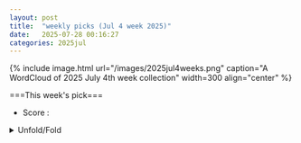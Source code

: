 ```yaml
---
layout: post
title:  "weekly picks (Jul 4 week 2025)"
date:   2025-07-28 00:16:27
categories: 2025jul
---
```


{% include image.html url="/images/2025jul4weeks.png" caption="A WordCloud of 2025 July 4th week collection" width=300 align="center" %}




===This week's pick===


* Score : 



<details>
  <summary> Unfold/Fold </summary>
  {% capture markdowncontent %}





---
07/31


1. **[s41467-025-62274-z](https://www.nature.com/articles/s41467-025-62274-z)** Imaging a light-induced molecular elimination reaction with an X-ray free-electron laser (Nature Communications)

1. **[s42005-025-02232-9](https://www.nature.com/articles/s42005-025-02232-9)** Topological Weyl altermagnetism in CrSb (Communications Physics)

1. **[s41563-025-02321-8](https://www.nature.com/articles/s41563-025-02321-8)** Publisher Correction: Highly reversible extrinsic electrocaloric effects over a wide temperature range in epitaxially strained SrTiO<sub>3</sub> films (Nature Materials)

1. **[s41586-025-09116-6](https://www.nature.com/articles/s41586-025-09116-6)** Towards more effective nature-based climate solutions in global forests (Nature)

1. **[d41586-025-02346-8](https://www.nature.com/articles/d41586-025-02346-8)** Physicists should revel in the diversity of ways to understand quantum mechanics (Nature)

1. **[d41586-025-02342-y](https://www.nature.com/articles/d41586-025-02342-y)** Physicists disagree wildly on what quantum mechanics says about reality, <i>Nature</i> survey shows (Nature)

1. **[s41598-025-09881-4](https://www.nature.com/articles/s41598-025-09881-4)** Effect of emotion on hawk-dove game for two players with different strength (Scientific Reports)



1. **[mgy3-kr71](http://link.aps.org/doi/10.1103/mgy3-kr71)** Unveiling a Hidden Percolation Transition in Monitored Clifford Circuits: Inroads from ZX Calculus (PRL)

1. **[npr7-b7kq](http://link.aps.org/doi/10.1103/npr7-b7kq)** Realization of High-Fidelity Perfect Entanglers between Remote Superconducting Quantum Processors (PRL)

1. **[9yd1-9gkx](http://link.aps.org/doi/10.1103/9yd1-9gkx)** Neutralization of Multiply Charged Ground-State Ions by Collective Electron Transfer from an Environment (PRL)

1. **[r2hf-9qn9](http://link.aps.org/doi/10.1103/r2hf-9qn9)** Collective Nuclear Excitation and Pulse Propagation in Single-Mode X-Ray Waveguides (PRL)

1. **[snx3-bbx1](http://link.aps.org/doi/10.1103/snx3-bbx1)** Transport Measurements of Majorization Order for Wave Coherence (PRL)

1. **[7928-bf5j](http://link.aps.org/doi/10.1103/7928-bf5j)** Polarization Inversion with Parity–Time-Reversal–Duality Symmetric Scatterers (PRL)

1. **[sz9k-6l22](http://link.aps.org/doi/10.1103/sz9k-6l22)** Magnetic Double Helix (PRL)

1. **[x12p-q7bj](http://link.aps.org/doi/10.1103/x12p-q7bj)** Spatially-Resolved Dynamics of the Amplitude Schmid-Higgs Mode in Disordered Superconductors (PRL)

1. **[r9pv-2prs](http://link.aps.org/doi/10.1103/r9pv-2prs)** Flux-Controlled Two-Site Kitaev Chain (PRL)

1. **[kgw3-cxx8](http://link.aps.org/doi/10.1103/kgw3-cxx8)** Efficient First-Principles Framework for Overdamped Phonon Dynamics and Anharmonic Electron-Phonon Coupling in Superionic Materials (PRL)

1. **[d4dw-2v6k](http://link.aps.org/doi/10.1103/d4dw-2v6k)** Impact of Tiny Fermi Pockets with Extremely High Mobility on the Hall Anomaly in the Kagome Metal CsV3Sb5 (PRL)

1. **[zc1g-p1nc](http://link.aps.org/doi/10.1103/zc1g-p1nc)** Observation of Antihelical Edge States in Acoustic Metamaterials (PRL)

1. **[74d5-4hsw](http://link.aps.org/doi/10.1103/74d5-4hsw)** Terahertz-Induced Second-Harmonic Generation in Quantum Paraelectrics: Hot-Phonon Effect (PRL)

1. **[3s6k-wnvj](http://link.aps.org/doi/10.1103/3s6k-wnvj)** Erratum: Landau-Zener-Stückelberg-Majorana Interferometry of a Single Hole [Phys. Rev. Lett. <b>120</b>, 207701 (2018)] (PRL)

1. **[x5vj-8jq9](http://link.aps.org/doi/10.1103/x5vj-8jq9)** Speed-Accuracy Relations for Diffusion Models: Wisdom from Nonequilibrium Thermodynamics and Optimal Transport (PRX)

1. **[y9ly-4kld](http://link.aps.org/doi/10.1103/y9ly-4kld)** Spin Dynamics of Triple-Q Magnetic Orderings in a Triangular Lattice: Implications for Multi-Q Orderings in General Two-Dimensional Lattices (PRX)

1. **[Physics.18.s97](http://link.aps.org/doi/10.1103/Physics.18.s97)** Taming Heat in Quantum Tech (Physics)

1. **[dtx4-nzby](http://link.aps.org/doi/10.1103/dtx4-nzby)** SUSY design of smooth quantum rings in graphene (PRR)



1. **[2507.22115v1](https://arxiv.org/abs/2507.22115)** Phases of Interacting Fibonacci Anyons on a Ladder at Half-Filling (arXiv)

1. **[2507.22116v1](https://arxiv.org/abs/2507.22116)** Probing Tensor Monopoles and Gerbe Invariants in Three-Dimensional Topological Matter (arXiv)

1. **[2507.22119v1](https://arxiv.org/abs/2507.22119)** What is the topological dual of the XXZ spin Chain? (arXiv)

1. **[2507.22121v1](https://arxiv.org/abs/2507.22121)** Chiral Wigner crystal phases induced by Berry curvature (arXiv)

1. **[2507.22130v1](https://arxiv.org/abs/2507.22130)** Continuous transition from Fermi liquid to A fractional Chern insulator (arXiv)

1. **[2507.22139v1](https://arxiv.org/abs/2507.22139)** Persistent spin currents in superconducting altermagnets (arXiv)

1. **[2507.22232v1](https://arxiv.org/abs/2507.22232)** Ultrafast Faraday Rotation Probe of Chiral Phonon-Polaritons in LiNbO3 (arXiv)

1. **[2507.22238v1](https://arxiv.org/abs/2507.22238)** Fabrication of microstructured devices of the unconventional superconductor CeCoIn5 for investigations of isolated grain boundaries (arXiv)

1. **[2507.22242v1](https://arxiv.org/abs/2507.22242)** Magnetic Excitations of a Half-Filled Tl-based Cuprate (arXiv)

1. **[2507.22249v1](https://arxiv.org/abs/2507.22249)** Magnetism of kagome metals (Fe1-x Cox) Sn studied by muSR (arXiv)

1. **[2507.22269v1](https://arxiv.org/abs/2507.22269)** Scan calculation of the density of states: real space cluster perturbation theory applied to inhomogeneous Hubbard model in one dimension (arXiv)

1. **[2507.22354v1](https://arxiv.org/abs/2507.22354)** Universal Magnetic Phases in Twisted Bilayer MoTe2 (arXiv)

1. **[2507.22362v1](https://arxiv.org/abs/2507.22362)** Quantum Criticality by Interaction Frustration in a Square-Planar Lattice (arXiv)

1. **[2507.22383v1](https://arxiv.org/abs/2507.22383)** Observation of Superconducting Solitons by Terahertz-Light-Driven Persistent Pseudo-Spin Coherence (arXiv)

1. **[2507.22394v1](https://arxiv.org/abs/2507.22394)** Sequential Circuit as Generalized Symmetry on Lattice (arXiv)

1. **[2507.22436v1](https://arxiv.org/abs/2507.22436)** Thermal Hall effect induced by phonon skew-scattering via orbital magnetization (arXiv)

1. **[2507.22441v1](https://arxiv.org/abs/2507.22441)** Vortex Refraction at Tilted Superconductor-Normal Metal Interfaces (arXiv)

1. **[2507.22458v1](https://arxiv.org/abs/2507.22458)** Collective Fluorescence of Graphene Quantum Dots on a Halide Perovskite Crystal (arXiv)

1. **[2507.22474v1](https://arxiv.org/abs/2507.22474)** Strain-Controlled Topological Phase Transitions and Chern Number Reversal in Two-Dimensional Altermagnets (arXiv)

1. **[2507.22492v1](https://arxiv.org/abs/2507.22492)** Observation of spin-conserving two-spinon continuum in the S=1/2 antiferromagnetic chain system Sr2CuO3 using Cu K-edge resonant inelastic x-ray scattering (arXiv)

1. **[2507.22495v1](https://arxiv.org/abs/2507.22495)** Dynamical signatures and control of time-reversal breaking in twisted nodal superconductors (arXiv)

1. **[2507.22532v1](https://arxiv.org/abs/2507.22532)** Antiferromagnetic Order and Magnetic Frustration in the Honeycomb Heavy-Fermion System Ce(Pt1-xPdx)6Al3: 27Al and 195Pt NMR Studies (arXiv)

1. **[2507.22571v1](https://arxiv.org/abs/2507.22571)** Lattice tuning of charge and spin transport in beta12-borophene nanoribbons (arXiv)

1. **[2507.22584v1](https://arxiv.org/abs/2507.22584)** Quantum siphoning of finely spaced interlayer excitons in reconstructed MoSe2/WSe2 heterostructures (arXiv)

1. **[2507.22586v1](https://arxiv.org/abs/2507.22586)** Random matrix theory of charge distribution in disordered quantum impurity models (arXiv)

1. **[2507.22598v1](https://arxiv.org/abs/2507.22598)** The multiconfigurational ground state of a diradicaloid characterized at the atomic scale (arXiv)

1. **[2507.22652v1](https://arxiv.org/abs/2507.22652)** Stochastic resonance in disordered charge-density-wave systems (arXiv)

1. **[2507.22662v1](https://arxiv.org/abs/2507.22662)** Nonclassical Photon-Assisted Transport in Superconducting Tunnel Junctions (arXiv)

1. **[2507.22666v1](https://arxiv.org/abs/2507.22666)** Unconventional hybrid-order topological insulators (arXiv)

1. **[2507.22715v1](https://arxiv.org/abs/2507.22715)** Floquet Theory of lattice electrons coupled to an off-resonant cavity (arXiv)

1. **[2507.22736v1](https://arxiv.org/abs/2507.22736)** Nanoscale Modulation of Flat Bands via Controllable Charge-Density-Waves Defects in 4Hb-TaS2 (arXiv)

1. **[2507.22884v1](https://arxiv.org/abs/2507.22884)** Floquet Spin Splitting and Spin Generation in Antiferromagnets (arXiv)

1. **[2507.22158v1](https://arxiv.org/abs/2507.22158)** Fragmented exceptional points and their bulk and edge realizations in lattice models (arXiv)

1. **[2507.22246v1](https://arxiv.org/abs/2507.22246)** Complexity in multiqubit and many-body systems (arXiv)

1. **[2507.22275v1](https://arxiv.org/abs/2507.22275)** Strain effects on the fluctuation properties in noncollinear antiferromagnets: a first-principles and macrospin-based study (arXiv)

1. **[2507.22397v1](https://arxiv.org/abs/2507.22397)** In-Plane Magnetic Anisotropy and Large topological Hall Effect in Self-Intercalated Ferromagnet Cr1.61Te2 (arXiv)

1. **[2507.22461v1](https://arxiv.org/abs/2507.22461)** Proposal for realizing Heisenberg-type quantum-spin models in Rydberg atom quantum simulators (arXiv)

1. **[2507.22475v1](https://arxiv.org/abs/2507.22475)** Unconventional spin texture driven by higher-order spin-orbit interactions (arXiv)

1. **[2507.22541v1](https://arxiv.org/abs/2507.22541)** Two-Dimensional Bialgebras and Quantum Groups: Algebraic Structures and Tensor Network Realizations (arXiv)

1. **[2507.22583v1](https://arxiv.org/abs/2507.22583)** Non-Hermitian Quantum Many-Body Scar Phase (arXiv)

1. **[2507.22594v1](https://arxiv.org/abs/2507.22594)** Anomalous dimensions and critical exponents for the Gross-Neveu-Yukawa model at five loops (arXiv)

1. **[2507.22638v1](https://arxiv.org/abs/2507.22638)** Inducing ferromagnetism by structural engineering in a strongly spin-orbit coupled oxide (arXiv)

1. **[2507.22681v1](https://arxiv.org/abs/2507.22681)** Cation Engineering of Cu-Doped CsPbI3: Lead Substitution and Dimensional Reduction for Improved Scintillation Performance (arXiv)

1. **[2507.22735v1](https://arxiv.org/abs/2507.22735)** Matrix product states as thin torus limits of conformal correlators (arXiv)

1. **[2507.22768v1](https://arxiv.org/abs/2507.22768)** Molecular spin qudits to test generalized Bell inequalities (arXiv)

1. **[2507.22795v1](https://arxiv.org/abs/2507.22795)** Genuine multipartite entanglement as a probe of many-body localization in disordered spin chains with Dzyaloshinskii-Moriya interactions (arXiv)

1. **[2507.22806v1](https://arxiv.org/abs/2507.22806)** Enhanced Biaxial Compressive Strain Tuning of 2D semiconductors via Hot Dry Transfer on Polymer Substrates (arXiv)





---
07/30






1. **[s42005-025-02174-2](https://www.nature.com/articles/s42005-025-02174-2)** Pressure tuning of Kitaev spin liquid candidate Na<sub>3</sub>Co<sub>2</sub>SbO<sub>6</sub> (Communications Physics)



1. **[lvb9-pfr3](http://link.aps.org/doi/10.1103/lvb9-pfr3)** Direct Implementation of High-Fidelity Three-Qubit Gates for Superconducting Processor with Tunable Couplers (PRL)


1. **[pgnx-11ph](http://link.aps.org/doi/10.1103/pgnx-11ph)** Approximately Symmetric Neural Networks for Quantum Spin Liquids (PRL)

1. **[l8lg-ny6m](http://link.aps.org/doi/10.1103/l8lg-ny6m)** Inelastic Tunneling into Multipolaronic Bound States in Single-Layer MoS2 (PRX)

1. **[Physics.18.s100](http://link.aps.org/doi/10.1103/Physics.18.s100)** Making Small Free-Electron Lasers More Reliable (Physics)




1. **[2507.21209v1](https://arxiv.org/abs/2507.21209)** Anomalies of global symmetries on the lattice (arXiv)

1. **[2507.21226v1](https://arxiv.org/abs/2507.21226)** Magnetically ordered yet topologically robust phases emerging in concurrent Kitaev spin liquids (arXiv)

1. **[2507.21283v1](https://arxiv.org/abs/2507.21283)** Topological indicators for systems with open boundaries: Application to the Kitaev wire (arXiv)

1. **[2507.21301v1](https://arxiv.org/abs/2507.21301)** REBCO delamination by transverse electromagnetic stress due to screening current in magnetic field (arXiv)

1. **[2507.21306v1](https://arxiv.org/abs/2507.21306)** Large-scale characterization of Single-Hole Transistors in 22-nm FDSOI CMOS Technology (arXiv)

1. **[2507.21343v1](https://arxiv.org/abs/2507.21343)** Charge-Transfer Complex kappa-(BEST)2Cu2(CN)3 Analogous to Organic Spin Liquid Candidate (arXiv)

1. **[2507.21375v1](https://arxiv.org/abs/2507.21375)** Excitation and tunneling spectra of a fractional quantum Hall system in the thin cylinder limit (arXiv)

1. **[2507.21403v1](https://arxiv.org/abs/2507.21403)** High-resolution Measurements of Thermal Conductivity Matrix and Search for Thermal Hall Effect in La2CuO4 (arXiv)

1. **[2507.21446v1](https://arxiv.org/abs/2507.21446)** Field-free Superconducting Diode Effect and Topological Fulde-Ferrell-Larkin-Ovchinnikov Superconductivity in Altermagnetic Shiba Chains (arXiv)

1. **[2507.21458v1](https://arxiv.org/abs/2507.21458)** Magneto-cubic and magneto-linear dependence observed in an in-plane anomalous Hall magnet (arXiv)

1. **[2507.21501v1](https://arxiv.org/abs/2507.21501)** Non-interacting fractional topological Stark insulator (arXiv)

1. **[2507.21614v1](https://arxiv.org/abs/2507.21614)** Metastability of 2D-material-on-metal-islands structures (arXiv)

1. **[2507.21629v1](https://arxiv.org/abs/2507.21629)** Quantum Interference and Rashba Spin-Orbit Coupling in a Chain of Planar Quantum Rings: Effects on Magnetic and Transport Properties (arXiv)

1. **[2507.21697v1](https://arxiv.org/abs/2507.21697)** Detecting the Largest Correlations using the Correlation Density Matrix: a Quantum Monte Carlo Approach (arXiv)

1. **[2507.21771v1](https://arxiv.org/abs/2507.21771)** Static and Dynamical Characterization of Ground State Phases Induced by Frustration and Magnetic Field in the Spin-1 Orthogonal Dimer Chain (arXiv)

1. **[2507.21793v1](https://arxiv.org/abs/2507.21793)** Strong correlation behavior and Strong coupling superconductivity in (Ti1/4Hf1/4Nb1/4Ta1/4)1-xNix with the rich magnetic element Ni (arXiv)

1. **[2507.21804v1](https://arxiv.org/abs/2507.21804)** Heating Dynamics of Correlated Fermions under Dephasing (arXiv)

1. **[2507.21847v1](https://arxiv.org/abs/2507.21847)** Direct signatures of d-level hybridization and dimerization in magnetic adatom chains on a superconductor (arXiv)

1. **[2507.21869v1](https://arxiv.org/abs/2507.21869)** Multi-Gap superconductivity in HgS under pressure (arXiv)

1. **[2507.21897v1](https://arxiv.org/abs/2507.21897)** Superconducting Diode Effect in Weak Localization Regime (arXiv)

1. **[2507.21993v1](https://arxiv.org/abs/2507.21993)** Consistent quantum treatments of non-convex kinetic energies (arXiv)

1. **[2507.21997v1](https://arxiv.org/abs/2507.21997)** Proximity screening greatly enhances electronic quality of graphene (arXiv)

1. **[2507.22018v1](https://arxiv.org/abs/2507.22018)** Effect of applied pressure on the non-relativistic spin-splitting (NRSS) of FeSb2 altermagnet: A first-principles study (arXiv)

1. **[2507.22026v1](https://arxiv.org/abs/2507.22026)** A Hierarchy of Topological and Superconducting States in Rhombohedral Hexalayer Graphene (arXiv)

1. **[2507.22044v1](https://arxiv.org/abs/2507.22044)** Spin-resolved ballistic transport in three-terminal Zigzag Graphene Nanoribbon Device (arXiv)

1. **[2507.21217v1](https://arxiv.org/abs/2507.21217)** Robust qubit interactions mediated by photonic topological edge states (arXiv)

1. **[2507.21700v1](https://arxiv.org/abs/2507.21700)** Orbital-selective charge transfer drives two-step negative thermal expansion structural transitions in PbTa2Se4 (arXiv)

1. **[2507.21734v1](https://arxiv.org/abs/2507.21734)** Ultralow thermal conductivity via weak interactions in PbSe/PbTe monolayer heterostructure for thermoelectric design (arXiv)

1. **[2507.21760v1](https://arxiv.org/abs/2507.21760)** Unified machine-learning framework for property prediction and time-evolution simulation of strained alloy microstructure (arXiv)

1. **[2507.21766v1](https://arxiv.org/abs/2507.21766)** Field Theory of Borromean Super-counterfluids (arXiv)

1. **[2507.21943v1](https://arxiv.org/abs/2507.21943)** Free-fermion approach to the partition function zeros : Special boundary conditions and product form of solution (arXiv)

1. **[2507.22016v1](https://arxiv.org/abs/2507.22016)** Magnetization switching by current in an elemental ferromagnetic single layer (arXiv)





---
07/29


1. **[s41567-025-02944-3](https://www.nature.com/articles/s41567-025-02944-3)** Predicting topological entanglement entropy in a Rydberg analogue simulator (Nature Physics)

1. **[s42005-025-02208-9](https://www.nature.com/articles/s42005-025-02208-9)** Flat bands on a spherical surface from Landau levels to giant-quantum-number orbitals (Communications Physics)


1. **[s42005-025-02216-9](https://www.nature.com/articles/s42005-025-02216-9)** A dephasing sweet spot with enhanced dipolar coupling (Communications Physics)

1. **[s41598-025-11895-x](https://www.nature.com/articles/s41598-025-11895-x)** Field emission from vertically aligned graphene edges at the apex of the pencil lead (Scientific Reports)



1. **[3fzf-wsr2](http://link.aps.org/doi/10.1103/3fzf-wsr2)** Efficient Preparation of Entangled States in Cavity QED with Grover’s Algorithm (PRL)


1. **[7kjp-vrml](http://link.aps.org/doi/10.1103/7kjp-vrml)** Origin of Quasinormal Modes in Semi-Open Systems (PRL)

1. **[yr6z-mtyq](http://link.aps.org/doi/10.1103/yr6z-mtyq)** Universal Efimov Scaling in the Rabi-Coupled Few-Body Spectrum (PRL)

1. **[4zbf-rkbl](http://link.aps.org/doi/10.1103/4zbf-rkbl)** Reversible Phase Transition Enables Rapid Electrical Switching in Multilayer MoTe2 under Cyclic Strain (PRL)

1. **[yllv-5zx7](http://link.aps.org/doi/10.1103/yllv-5zx7)** Quasiparticle Gap Renormalization Driven by Internal and External Screening in a WS2 Device (PRL)

1. **[29ht-pwyt](http://link.aps.org/doi/10.1103/29ht-pwyt)** Manipulation of Topology by Electric Field in Breathing Kagome Lattice (PRL)

1. **[PhysRevX.15.031029](http://link.aps.org/doi/10.1103/PhysRevX.15.031029)** Construction and Classification of Crystalline Topological Superconductor and Insulators in Three-Dimensional Interacting Fermion Systems (PRX)


1. **[1xp1-mnqx](http://link.aps.org/doi/10.1103/1xp1-mnqx)** Ordering and association of patchy particles in quasi-one-dimensional channels (PRR)

1. **[6nws-mlgs](http://link.aps.org/doi/10.1103/6nws-mlgs)** Verifying energy-time entanglement with irregularly sampled correlations (PRR)

1. **[3bkn-v5rd](http://link.aps.org/doi/10.1103/3bkn-v5rd)** Computational complexity of three-dimensional Ising spin glass: Lessons from D-wave annealer (PRR)






1. **[Physics.18.139](http://link.aps.org/doi/10.1103/Physics.18.139)** Let’s Twist Again: Seeing Spin Spirals in Action (Physics)

1. **[Physics.18.140](http://link.aps.org/doi/10.1103/Physics.18.140)** Take the Big Mysteries in Physics Survey (Physics)


1. **[2507.19576v1](https://arxiv.org/abs/2507.19576)** Cyclotron reonance in a kagome spin liquid candidate material (arXiv)

1. **[2507.19580v1](https://arxiv.org/abs/2507.19580)** Chern-Simons-matter conformal field theory on fuzzy sphere: Confinement transition of Kalmeyer-Laughlin chiral spin liquid (arXiv)

1. **[2507.19591v1](https://arxiv.org/abs/2507.19591)** Local Potential Functional Embedding Theory of Molecular Systems: Localized Orbital-Based Embedding from an Exact Density-Functional Perspective (arXiv)

1. **[2507.19665v1](https://arxiv.org/abs/2507.19665)** Dynamics of current-induced switching in the quantum anomalous Hall effect (arXiv)

1. **[2507.19678v1](https://arxiv.org/abs/2507.19678)** Current-induced Magnetoexcitons in Mesoscopic Electron-hole Plasma (arXiv)

1. **[2507.19764v1](https://arxiv.org/abs/2507.19764)** Electron-phonon coupled Langevin dynamics for Mott insulators (arXiv)

1. **[2507.19768v1](https://arxiv.org/abs/2507.19768)** Prediction of Ambient-Pressure High-Temperature Superconductivity in Doped Transition-Metal Hydrides (arXiv)

1. **[2507.19784v1](https://arxiv.org/abs/2507.19784)** Theoretical study of the electronic correlation and superconducting pairing in La2.85Pr0.15Ni2O7 film grown on SrLaAlO4 (arXiv)

1. **[2507.19853v1](https://arxiv.org/abs/2507.19853)** Spin-flop-like transition as quantum critical point in Cs2RuO4 (arXiv)

1. **[2507.19865v1](https://arxiv.org/abs/2507.19865)** Excitation of vortex core gyration in nanopillars through driven Floquet magnons (arXiv)

1. **[2507.19903v1](https://arxiv.org/abs/2507.19903)** Anomalous superconductivity and unusual normal state properties of bilayer and twisted graphene (Brief review) (arXiv)

1. **[2507.20015v1](https://arxiv.org/abs/2507.20015)** Spin-Type Photonic Topological Insulators on a Rhombic Lattice (arXiv)

1. **[2507.20138v1](https://arxiv.org/abs/2507.20138)** Superconductivity emerging from the Neel state in infinite-stage single-layer cuprate La2CuO4+delta (arXiv)

1. **[2507.20139v1](https://arxiv.org/abs/2507.20139)** Quasiparticle interaction originating from Bogoliubov Fermi Surfaces under pressure in 18%-S substituted FeSe studied via NMR (arXiv)

1. **[2507.20155v1](https://arxiv.org/abs/2507.20155)** Biorthogonal quench dynamics of entanglement and quantum geometry in PT-symmetric non-Hermitian systems (arXiv)

1. **[2507.20192v1](https://arxiv.org/abs/2507.20192)** Time-bin qubit architecture using quantum Hall edge channels (arXiv)

1. **[2507.20238v1](https://arxiv.org/abs/2507.20238)** Electron transport through mesoscopic junctions revisited (arXiv)

1. **[2507.20273v1](https://arxiv.org/abs/2507.20273)** Nonequilibrium Dynamics in a Quantum Spin Chain with Pump-Probe Resonant Inelastic X-ray Scattering (arXiv)

1. **[2507.20287v1](https://arxiv.org/abs/2507.20287)** Pairing without gamma-Pocket in the La3Ni2O7 Thin Film (arXiv)

1. **[2507.20290v1](https://arxiv.org/abs/2507.20290)** Spectral shadows of a single GaAs quantum dot (arXiv)

1. **[2507.20308v1](https://arxiv.org/abs/2507.20308)** Variational study of the magnetization plateaus of the spin-1/2 kagome Heisenberg antiferromagnet and its implication on YCOB (arXiv)

1. **[2507.20385v1](https://arxiv.org/abs/2507.20385)** Third-order strong-coupling impurity solver for real-frequency DMFT: Accurate spectral functions for antiferromagnetic and photo-doped states (arXiv)

1. **[2507.20391v1](https://arxiv.org/abs/2507.20391)** Angle-dependent chiral tunneling in biased twisted bilayer graphene (arXiv)

1. **[2507.20549v1](https://arxiv.org/abs/2507.20549)** Finite-momentum mixed singlet-triplet pairing in chiral antiferromagnets induced by even-parity spin texture (arXiv)

1. **[2507.20561v1](https://arxiv.org/abs/2507.20561)** Vacancy induced expansion of spin-liquid regime in J1-J2 Heisenberg model (arXiv)

1. **[2507.20591v1](https://arxiv.org/abs/2507.20591)** Characterizing local Majorana properties using Andreev states (arXiv)

1. **[2507.20595v1](https://arxiv.org/abs/2507.20595)** Perturbative Analysis of the Field-Free Josephson Diode Effect in a Multilayered Josephson Junction (arXiv)

1. **[2507.20616v1](https://arxiv.org/abs/2507.20616)** Localized Edge States in Stacked Al/Ni Multilayers: Possible Evidence of Chiral Hinge Modes (arXiv)

1. **[2507.20633v1](https://arxiv.org/abs/2507.20633)** Ultrafast transition from coherent to incoherent polariton nonlinearities in a hybrid 1L-WS2/plasmon structure (arXiv)

1. **[2507.20637v1](https://arxiv.org/abs/2507.20637)** Pressure-Driven Moire Potential Enhancement and Tertiary Gap Opening in Graphene/h-BN Heterostructure (arXiv)

1. **[2507.20640v1](https://arxiv.org/abs/2507.20640)** Differentiation of Site-Specific Symmetry Breaking Orders in Y1-xPrxBa2Cu3O6+y (arXiv)

1. **[2507.20647v1](https://arxiv.org/abs/2507.20647)** hBN alignment orientation controls moire strength in rhombohedral graphene (arXiv)

1. **[2507.20649v1](https://arxiv.org/abs/2507.20649)** Tunneling Dynamics and Time Delay in Electron Transport through Time-Dependent Barriers with Finite-Bandwidth Reservoirs (arXiv)

1. **[2507.20662v1](https://arxiv.org/abs/2507.20662)** Thermodynamics of the hyperkagome-lattice S=1/2 Heisenberg ferromagnet (arXiv)

1. **[2507.20675v1](https://arxiv.org/abs/2507.20675)** Flat-band projected versus fully atomistic twisted bilayer graphene (arXiv)

1. **[2507.20692v1](https://arxiv.org/abs/2507.20692)** Dynamical phase transition in a strongly hybridized phonon-triplon chain (arXiv)

1. **[2507.20695v1](https://arxiv.org/abs/2507.20695)** Cascade of Even-Denominator Fractional Quantum Hall States in Mixed-Stacked Multilayer Graphene (arXiv)

1. **[2507.20696v1](https://arxiv.org/abs/2507.20696)** Measuring coherence factors of states in superconductors through local current (arXiv)

1. **[2507.20713v1](https://arxiv.org/abs/2507.20713)** Theory of off-diagonal disorder in multilayer topological insulator (arXiv)

1. **[2507.20723v1](https://arxiv.org/abs/2507.20723)** Electric-field control of two-dimensional ferromagnetic properties by chiral ionic gating (arXiv)

1. **[2507.20733v1](https://arxiv.org/abs/2507.20733)** Crystalline electric field and large anomalous Hall effect in the candidate topological material CeGaSi (arXiv)

1. **[2507.20760v1](https://arxiv.org/abs/2507.20760)** Near-field focusing and amplification of tip-substrate radiative heat transfer (arXiv)

1. **[2507.20779v1](https://arxiv.org/abs/2507.20779)** Nonequilibrium transport through an interacting monitored quantum dot (arXiv)

1. **[2507.20843v1](https://arxiv.org/abs/2507.20843)** Anomalous Scaling Behaviors of the Green's Function in Critical Skin Effects (arXiv)

1. **[2507.21013v1](https://arxiv.org/abs/2507.21013)** Superconducting density of states of PtPb4 (arXiv)

1. **[2507.21043v1](https://arxiv.org/abs/2507.21043)** Topological chiral superconductivity from antiferromagnetic correlations in moire bands with extreme spin-orbit coupling (arXiv)

1. **[2507.18458v1](https://arxiv.org/abs/2507.18458)** Emergent-gravity Hall effect from quantum geometry (arXiv)

1. **[2507.19612v1](https://arxiv.org/abs/2507.19612)** Exciton dynamics and exciton-phonon coupling in bulk and thin flakes of layered van der Waals antiferromagnet Ni2P2S6 (arXiv)

1. **[2507.19713v1](https://arxiv.org/abs/2507.19713)** Exponentially robust non-Clifford gate in a driven-dissipative circuit (arXiv)

1. **[2507.19731v1](https://arxiv.org/abs/2507.19731)** Universal Relation Between Quantum Entanglement and Particle Transport (arXiv)

1. **[2507.19796v1](https://arxiv.org/abs/2507.19796)** Dielectric environment engineering via 2D material heterostructure formation on hybrid photonic crystal nanocavity (arXiv)

1. **[2507.19876v1](https://arxiv.org/abs/2507.19876)** A unified diagrammatic formulation of single-reference and multi-reference random phase approximations: the particle-hole and particle-particle channels (arXiv)

1. **[2507.19890v1](https://arxiv.org/abs/2507.19890)** Spontaneous Space-Time Parity Breaking Without Thermal Restoration (arXiv)

1. **[2507.19900v1](https://arxiv.org/abs/2507.19900)** Unraveling a chemical-bond-driven root of topology in three-dimensional chiral crystals (arXiv)

1. **[2507.19932v1](https://arxiv.org/abs/2507.19932)** Equivariant Parameter Families of Spin Chains: A Discrete MPS Formulation (arXiv)

1. **[2507.19994v1](https://arxiv.org/abs/2507.19994)** Finite-Size Effects in Quantum Metrology at Strong Coupling: Microscopic vs Phenomenological Approaches (arXiv)

1. **[2507.20005v1](https://arxiv.org/abs/2507.20005)** Numerical extraction of crosscap coefficients in microscopic models for (2+1)D conformal field theory (arXiv)

1. **[2507.20011v1](https://arxiv.org/abs/2507.20011)** Specifics of ITO properties deposited on cerium-doped glass for space-grade solar cells (arXiv)

1. **[2507.20022v1](https://arxiv.org/abs/2507.20022)** On-chip Single-crystal Plasmonic Optoelectronics for Efficient Hot Carrier Collection and Photovoltage Detection (arXiv)

1. **[2507.20100v1](https://arxiv.org/abs/2507.20100)** Circuit simulation of readout process toward large-scale superconducting quantum circuits (arXiv)

1. **[2507.20245v1](https://arxiv.org/abs/2507.20245)** Quantum Imaging of Ferromagnetic van der Waals Magnetic Domain Structures at Ambient Conditions (arXiv)

1. **[2507.20679v1](https://arxiv.org/abs/2507.20679)** Effects of Ill-Defined Domain of Definitions of the Parameter Operator on Berry Curvature and the Adiabatic Theorem (arXiv)

1. **[2507.20722v1](https://arxiv.org/abs/2507.20722)** Identification and Properties of Topological States in the Bulk of Quasicrystals (arXiv)

1. **[2507.20795v1](https://arxiv.org/abs/2507.20795)** Superconducting flux concentrator coils for levitation of particles in the Meissner state (arXiv)

1. **[2507.20819v1](https://arxiv.org/abs/2507.20819)** First principles study of [111]-oriented epitaxially strained Rare-Earth Nickelate NdNiO3 (arXiv)

1. **[2507.20904v1](https://arxiv.org/abs/2507.20904)** Color and Transparency from Quantum Geometry (arXiv)



---
07/28


1. **[2507.18646v1](https://arxiv.org/abs/2507.18646)** Non-ideal subthreshold swing in aligned carbon nanotube transistors due to variable occupancy discrete charge traps (arXiv)

1. **[2507.18693v1](https://arxiv.org/abs/2507.18693)** Microscopic Fingerprint of Chiral Superconductivity (arXiv)

1. **[2507.18707v1](https://arxiv.org/abs/2507.18707)** Strong enhancements to superconducting properties of 1D systems from metallic reservoirs (arXiv)

1. **[2507.18770v1](https://arxiv.org/abs/2507.18770)** Propagating Neutral Modes in an Intervalley Coherent State (arXiv)

1. **[2507.18806v1](https://arxiv.org/abs/2507.18806)** Defect Engineering the Interacting Many-body SSH Model (arXiv)

1. **[2507.18829v1](https://arxiv.org/abs/2507.18829)** Topological magneto-optics in the non-coplanar antiferromagnet Co1/3NbS2: Imaging and writing chiral magnetic domains (arXiv)

1. **[2507.18831v1](https://arxiv.org/abs/2507.18831)** X-ray Diffraction and Electrical Transport Imaging of Superconducting Superhydride (La,Y)H10 (arXiv)

1. **[2507.18839v1](https://arxiv.org/abs/2507.18839)** X-ray Emission Spectropolarimetry of Strongly Anisotropic Single Crystal Systems using a Rowland Circle Geometry (arXiv)

1. **[2507.18854v1](https://arxiv.org/abs/2507.18854)** Magnetic Field Induced Nonlinear Transport in LaTiO3/SrTiO3 Interfaces (arXiv)

1. **[2507.18892v1](https://arxiv.org/abs/2507.18892)** Spinon Singlet: Microscopic Mechanism of d-Wave Pairing in a Partially-Filled Stripe (arXiv)

1. **[2507.18904v1](https://arxiv.org/abs/2507.18904)** Antibonding and Electronic Instabilities in GdRu2X2 (X = Si, Ge, Sn): A New Pathway Toward Developing Centrosymmetric Skyrmion Materials (arXiv)

1. **[2507.18919v1](https://arxiv.org/abs/2507.18919)** Real-space second Chern number using the kernel polynomial method (arXiv)

1. **[2507.19025v1](https://arxiv.org/abs/2507.19025)** A Riemann-Hilbert Approach to Slavnov Overlaps in the Lieb-Liniger model (arXiv)

1. **[2507.19051v1](https://arxiv.org/abs/2507.19051)** Highly efficient coherent amplification of zero-field spin waves in YIG nano-waveguides (arXiv)

1. **[2507.19066v1](https://arxiv.org/abs/2507.19066)** Sensing magnonic quantum superpositions using a bosonic mode as the probe (arXiv)

1. **[2507.19147v1](https://arxiv.org/abs/2507.19147)** The Josephson effect in Fibonacci superconductors (arXiv)

1. **[2507.19190v1](https://arxiv.org/abs/2507.19190)** Stabilization of the collinear plateau phase by thermal fluctuations in the disordered triangular lattice antiferromagnet Rb(1-x)KxFe(MoO4)2 (arXiv)

1. **[2507.19207v1](https://arxiv.org/abs/2507.19207)** Incommensurate magnetic order arising from frustrated interchain interactions in the spin-1/2 chain compound AgCuVO4 (arXiv)

1. **[2507.19238v1](https://arxiv.org/abs/2507.19238)** Dirac points annihilation and its obstruction characterized by Euler number and quaternionic charges in kagome lattice (arXiv)

1. **[2507.19301v1](https://arxiv.org/abs/2507.19301)** Fermi liquid and isotropic superconductivity of Hund scenario for bilayer nickelates (arXiv)

1. **[2507.19324v1](https://arxiv.org/abs/2507.19324)** Quantum Droplets of Light in Semiconductor Microcavities (arXiv)

1. **[2507.19401v1](https://arxiv.org/abs/2507.19401)** The gauge theory dual of the bilayer XY model with second order Josephson coupling (arXiv)

1. **[2507.19412v1](https://arxiv.org/abs/2507.19412)** From weakly interacting spinons to tightly bound triplons in the frustrated quantum spin-Peierls chain (arXiv)

1. **[2507.19471v1](https://arxiv.org/abs/2507.19471)** Interplay of non-Hermitian skin effect and electronic correlations in the non-Hermitian Hubbard model via Real-space dynamical mean field theory (arXiv)

1. **[2507.18700v1](https://arxiv.org/abs/2507.18700)** Adaptive Neural Quantum States: A Recurrent Neural Network Perspective (arXiv)

1. **[2507.18906v1](https://arxiv.org/abs/2507.18906)** Atomic-Scale Heterogeneity of Hydrogen in Metal Hydrides Revealed by Electron Ptychography (arXiv)

1. **[2507.19126v1](https://arxiv.org/abs/2507.19126)** Magnetoelectric coupling and its impact on the multicaloric effect (arXiv)

1. **[2507.19276v1](https://arxiv.org/abs/2507.19276)** Hybrid tensor network and neural network quantum states for quantum chemistry (arXiv)





  {% endcapture %}
  {{ markdowncontent | markdownify }}
 </details>

<style>
  details {
    margin: 10px 0;
  }
  summary {
    cursor: pointer;
  }
</style>
